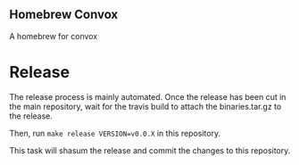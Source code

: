 Homebrew Convox
---
A homebrew for convox

# Release

The release process is mainly automated. 
Once the release has been cut in the main repository, wait for the travis build to attach the binaries.tar.gz to the release.

Then, run `make release VERSION=v0.0.X` in this repository.

This task will shasum the release and commit the changes to this repository.
